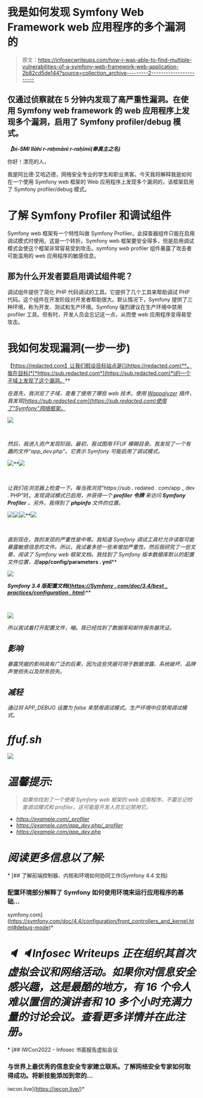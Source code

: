 # 我是如何发现 Symfony Web Framework web 应用程序的多个漏洞的

> 原文：<https://infosecwriteups.com/how-i-was-able-to-find-multiple-vulnerabilities-of-a-symfony-web-framework-web-application-2b82cd5de144?source=collection_archive---------2----------------------->

## 仅通过侦察就在 5 分钟内发现了高严重性漏洞。在使用 Symfony web framework 的 web 应用程序上发现多个漏洞，启用了 Symfony profiler/debug 模式。

***【bi-SMI llāhi r-raḥmāni r-raḥīmi(奉真主之名)***

你好！漂亮的人，

我是阿比德·艾哈迈德，网络安全专业的学生和职业黑客。今天我将解释我是如何在一个使用 Symfony web 框架的 Web 应用程序上发现多个漏洞的，该框架启用了 Symfony profiler/debug 模式。

# 了解 Symfony Profiler 和调试组件

Symfony web 框架有一个特性叫做 Symfony Profiler。此探查器组件只能在启用调试模式时使用。这是一个转折。Symfony web 框架要安全得多，但是启用调试模式会使这个框架非常容易受到攻击。symfony web profiler 组件暴露了攻击者可能滥用的 web 应用程序的敏感信息。

## 那为什么开发者要启用调试组件呢？

调试组件提供了简化 PHP 代码调试的工具。它提供了几个工具来帮助调试 PHP 代码。这个组件在开发阶段对开发者帮助很大。默认情况下，Symfony 提供了三种环境，称为开发、测试和生产环境。Symfony 强烈建议在生产环境中禁用 profiler 工具。但有时，开发人员会忘记这一点，从而使 web 应用程序变得易受攻击。

# 我如何发现漏洞(一步一步)

【https://redacted.com】让我们假设目标站点是[](https://redacted.com)**。我在目标(*[*https://sub.redacted.com*](https://sub.redacted.com)*)的一个子域上发现了这个漏洞。**

*在首先，我浏览了子域，查看了使用了哪些 web 技术。使用 [Wappalyzer](https://chrome.google.com/webstore/detail/wappalyzer-technology-pro/gppongmhjkpfnbhagpmjfkannfbllamg) 插件，我发现[https://sub.redacted.com](https://sub.redacted.com)使用了“Symfony”网络框架。*

*![](img/d0aa436adb1226f87a7bfe8e86987ffc.png)*

*‎*

*然后，我进入资产发现阶段。最初，我试图用 FFUF 模糊目录。我发现了一个有趣的文件“app_dev.php”。它表示 Symfony 可能启用了调试模式。*

*![](img/4ca931737e06ba2bc38b9d1099e0307c.png)**![](img/358bc1b7348c267f7d032c502a6a41c4.png)*

*‎*

*让我们在浏览器上检查一下。每当我浏览*“https://sub . redated . com/app _ dev . PHP”时，*发现调试模式已启用，并获得一个 ***profiler 令牌*** 来访问 **Symfony Profiler** 。另外，我得到了 **phpinfo** 文件的位置。*

*![](img/8c909c8b067566f3d7d7810f1f99564e.png)**![](img/271a6c21ffbcb4422ca91f691397f046.png)**![](img/a5588290fc8e8adc02c78d53c221b6a4.png)**![](img/8cf955da45d360984e47c4f38e32485b.png)*

*‎*

*直到现在，我的发现的严重性是中等。我知道 Symfony 调试工具栏允许读取可能暴露敏感信息的文件。所以，我试着多挖一些来增加严重性。然后我研究了一些文章，阅读了 Symfony web 框架文档。我找到了 Symfony 版本数据库默认的配置文件位置，是***app/config/parameters . yml****

*![](img/23025e15ed8dd489c160f63029990bef.png)*

***Symfony 3.4 版配置文档(**[**)https://Symfony . com/doc/3.4/best _ practices/configuration . html**](https://symfony.com/doc/3.4/best_practices/configuration.html)**)***

*‎*

*![](img/2b00f14adbaad9fbe5a8c32f1bd4986e.png)*

*所以我试着打开配置文件，嘣。我已经找到了数据库和邮件服务器凭证。*

## ***影响***

*暴露凭据的影响具有广泛的后果，因为这些凭据可用于数据泄露、系统破坏、品牌声誉损失以及财务损失。*

## *减轻*

*通过将 APP_DEBUG 设置为 false 来禁用调试模式。生产环境中应禁用调试模式。*

# *ffuf.sh*

*![](img/66c4e4075dd6b6fc67415dae4a88564f.png)*

# ***温馨提示:***

> *如果你找到了一个使用 Symfony web 框架的 web 应用程序，不要忘记检查调试模式和 profiler。这可能是开发人员忘记禁用它。*

*   *https://example.com/_profiler*
*   *https://example.com/app_dev.php/_profiler*
*   *https://example.com/app_dev.php*

# *阅读更多信息以了解:*

*[](https://symfony.com/doc/4.4/configuration/front_controllers_and_kernel.html#debug-mode) [## 了解前端控制器、内核和环境如何协同工作(Symfony 4.4 文档)

### 配置环境部分解释了 Symfony 如何使用环境来运行应用程序的基础…

symfony.com](https://symfony.com/doc/4.4/configuration/front_controllers_and_kernel.html#debug-mode)* 

# *🔈 🔈Infosec Writeups 正在组织其首次虚拟会议和网络活动。如果你对信息安全感兴趣，这是最酷的地方，有 16 个令人难以置信的演讲者和 10 多个小时充满力量的讨论会议。查看更多详情并在此注册。*

*[](https://iwcon.live/) [## IWCon2022 - Infosec 书面报告虚拟会议

### 与世界上最优秀的信息安全专家建立联系。了解网络安全专家如何取得成功。将新技能添加到您的…

iwcon.live](https://iwcon.live/)*
